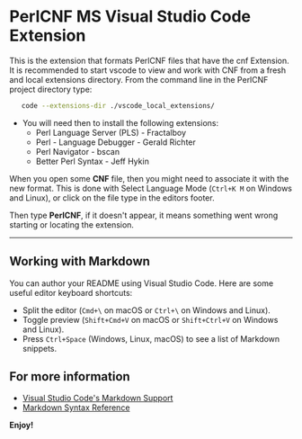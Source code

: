 # PerlCNF MS Visual Studio Code Extension

This is the extension that formats PerlCNF files that have the cnf Extension.
It is recommended to start vscode to view and work with CNF from a fresh and local extensions directory.
From the command line in the PerlCNF project directory type:

```bash
   code --extensions-dir ./vscode_local_extensions/
```

* You will need then to install the following extensions:
  * Perl Language Server (PLS) - Fractalboy
  * Perl - Language Debugger -  Gerald Richter
  * Perl Navigator - bscan
  * Better Perl Syntax - Jeff Hykin

When you open some **CNF** file, then you might need to associate it with the new format.
This is done with Select Language Mode (`Ctrl+K M` on Windows and Linux),
or click on the file type in the editors footer.

Then type **PerlCNF**, if it doesn't appear, it means something went wrong starting or locating the extension.
  
---

## Working with Markdown

You can author your README using Visual Studio Code. Here are some useful editor keyboard shortcuts:

* Split the editor (`Cmd+\` on macOS or `Ctrl+\` on Windows and Linux).
* Toggle preview (`Shift+Cmd+V` on macOS or `Shift+Ctrl+V` on Windows and Linux).
* Press `Ctrl+Space` (Windows, Linux, macOS) to see a list of Markdown snippets.

## For more information

* [Visual Studio Code's Markdown Support](http://code.visualstudio.com/docs/languages/markdown)
* [Markdown Syntax Reference](https://help.github.com/articles/markdown-basics/)

**Enjoy!**
